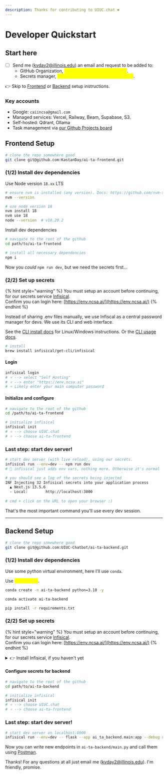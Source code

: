 ```yaml
---
description: Thanks for contributing to UIUC.chat ❤️
---
```


# Developer Quickstart

## Start here

* [ ] Send me (kvday2@illinois.edu) an email and request to be added to:
  * GitHub Organization, <mark style="color:yellow;">include your GitHub username</mark>.
  * Secrets manager, <mark style="color:yellow;">include your preferred email address</mark>.

👉 Skip to [Frontend](developer-quickstart.md#frontend-setup) or [Backend](developer-quickstart.md#backend-setup) setup instructions.

### Key accounts

* Google: `caiincsa@gmail.com`
* Managed services: Vercel, Railway, Beam, Supabase, S3.
* Self-hosted: Qdrant, Ollama
* Task management via [our Github Projects board](https://github.com/orgs/UIUC-Chatbot/projects/2)

## Frontend Setup

```bash
# clone the repo somewhere good
git clone git@github.com:KastanDay/ai-ta-frontend.git
```

### (1/2) Install dev dependencies

Use Node version `18.xx` LTS

```bash
# ensure nvm is installed (any version). Docs: https://github.com/nvm-sh/nvm?tab=readme-ov-file#installing-and-updating
nvm --version 

# use node version 18
nvm install 18
nvm use 18
node --version  # v18.20.2
```

Install dev dependencies

```bash
# navigate to the root of the github
cd path/to/ai-ta-frontend

# install all necessary dependencies 
npm i 
```

Now you _could_ `npm run dev`, but we need the secrets first...

### (2/2) Set up secrets

{% hint style="warning" %}
You must setup an account before continuing, for our secrets service [Infisical](https://infisical.com/docs/documentation/getting-started/introduction).\
Confirm you can login here: [https://env.ncsa.ai/](https://env.ncsa.ai/)
{% endhint %}

Instead of sharing .env files manually, we use Infiscal as a central password manager for devs. We use its CLI and web interface.

See the [CLI install docs](https://infisical.com/docs/cli/overview) for Linux/Windows instructions. Or the [CLI usage docs](https://infisical.com/docs/cli/usage).

```bash
# install
brew install infisical/get-cli/infisical
```

#### Login

```bash
infisical login
# ⭐️ --> select "Self Hosting"
# ⭐️ --> enter "https://env.ncsa.ai"
# ⭐️ Likely enter your main computer password
```

#### Initialize and configure

```bash
# navigate to the root of the github
cd /path/to/ai-ta-frontend

# initialize infisical
infisical init
# ⭐️ --> choose UIUC.chat
# ⭐️ --> choose ai-ta-frontend
```

### Last step: start dev server!&#x20;

```bash
# start dev server (with live reload), using our secrets.
infisical run --env=dev -- npm run dev
# 🧠 infisical just adds env vars, nothing more. Otherwise it's normal `npm run dev`.

# you should see a log of the secrets being injected
INF Injecting 32 Infisical secrets into your application process
  ▲ Next.js 13.5.6
  - Local:        http://localhost:3000
  
# cmd + click on the URL to open your browser :) 
```

That's the most important command you'll use every dev session.

***

## Backend Setup

```bash
# clone the repo somewhere good
git clone git@github.com:UIUC-Chatbot/ai-ta-backend.git
```

### (1/2) Install dev dependencies

Use some python virtual environment, here I'll use `conda`.

Use <mark style="color:yellow;">python 3.10</mark>.

```bash
conda create -n ai-ta-backend python=3.10 -y

conda activate ai-ta-backend

pip install -r requirements.txt
```

### (2/2) Set up secrets

{% hint style="warning" %}
You must setup an account before continuing, for our secrets service [Infisical](https://infisical.com/docs/documentation/getting-started/introduction).\
Confirm you can login here: [https://env.ncsa.ai/](https://env.ncsa.ai/)
{% endhint %}

<details>

<summary>👉 Install Infisical, if you haven't yet</summary>

Instead of sharing .env files manually, we use Infiscal as a central password manager for devs. We use its CLI and web interface.

See the [CLI install docs](https://infisical.com/docs/cli/overview) for Linux/Windows instructions. Or the [CLI usage docs](https://infisical.com/docs/cli/usage).

```bash
# install
brew install infisical/get-cli/infisical
```

#### Login

```bash
infisical login
# ⭐️ --> select "Self Hosting"
# ⭐️ --> enter "https://env.ncsa.ai"
# ⭐️ Likely enter your main computer password
```

</details>

#### Configure secrets for backend

```bash
# navigate to the root of the github
cd path/to/ai-ta-backend

# initialize infisical
infisical init
# ⭐️ --> choose UIUC.chat
# ⭐️ --> choose ai-ta-frontend
```

### Last step: start dev server!

```bash
# start dev server on localhost:8000
infisical run --env=dev -- flask --app ai_ta_backend.main:app --debug run --port 8000
```

Now you can write new endpoints in `ai-ta-backend/main.py` and call them using [Postman](https://www.postman.com/).&#x20;



Thanks! For any questions at all just email me (kvday2@illinois.edu). I'm friendly, promise.
